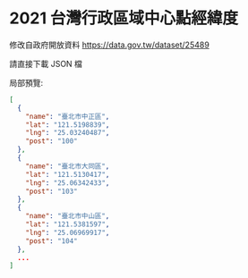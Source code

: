 # 2021 台灣行政區域中心點經緯度
修改自政府開放資料
https://data.gov.tw/dataset/25489

請直接下載 JSON 檔

局部預覽:

``` json
[
  {
    "name": "臺北市中正區",
    "lat": "121.5198839",
    "lng": "25.03240487",
    "post": "100"
  },
  {
    "name": "臺北市大同區",
    "lat": "121.5130417",
    "lng": "25.06342433",
    "post": "103"
  },
  {
    "name": "臺北市中山區",
    "lat": "121.5381597",
    "lng": "25.06969917",
    "post": "104"
  },
  ...
]
```